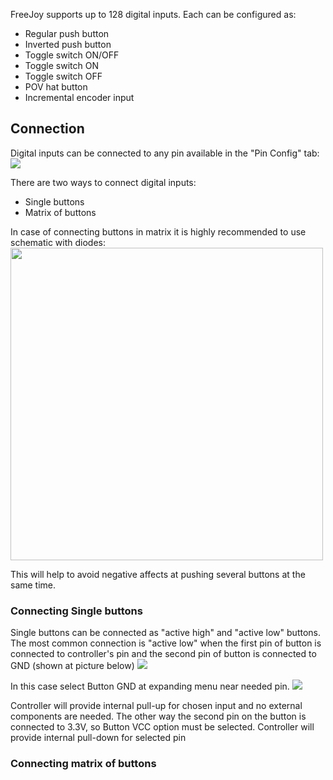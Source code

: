 FreeJoy supports up to 128 digital inputs. Each can be configured as:

* Regular push button
* Inverted push button
* Toggle switch ON/OFF
* Toggle switch ON
* Toggle switch OFF
* POV hat button
* Incremental encoder input

## Connection
Digital inputs can be connected to any pin available in the "Pin Config" tab:
<img src="https://d.radikal.ru/d34/1911/ba/4aec9a66b7b0.png">

There are two ways to connect digital inputs:
* Single buttons
* Matrix of buttons

In case of connecting buttons in matrix it is highly recommended to use schematic with diodes:
<img src="https://habrastorage.org/files/5b6/8bf/f0f/5b68bff0fcf043eaac33246af5320dd1.png" height=500>

This will help to avoid negative affects at pushing several buttons at the same time.


### Connecting Single buttons

Single buttons can be connected as "active high" and "active low" buttons. The most common connection is "active low" when the first pin of button is connected to controller's pin and the second pin of button is connected to GND (shown at picture below)
<img src="https://c.radikal.ru/c13/1911/c5/6826d87c904a.png">

In this case select Button GND at expanding menu near needed pin.
<img src="https://c.radikal.ru/c03/1911/46/f4c4703f1e1d.png">

Controller will provide internal pull-up for chosen input and no external components are needed. 
The other way the second pin on the button is connected to 3.3V, so Button VCC option must be selected. Controller will provide internal pull-down for selected pin

### Connecting matrix of buttons 

